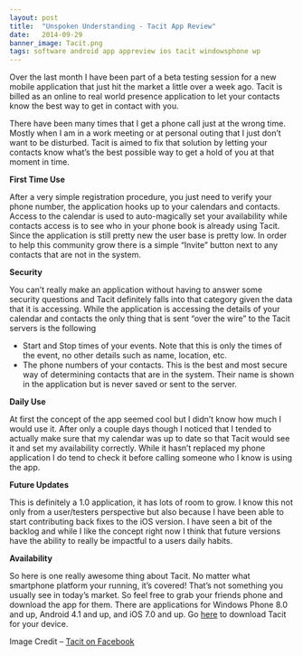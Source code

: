 ```yaml
---
layout: post
title:  "Unspoken Understanding - Tacit App Review"
date:   2014-09-29
banner_image: Tacit.png
tags: software android app appreview ios tacit windowsphone wp
---
```

Over the last month I have been part of a beta testing session for a new mobile application that just hit the market a little over a week ago. Tacit is billed as an online to real world presence application to let your contacts know the best way to get in contact with you.

There have been many times that I get a phone call just at the wrong time. Mostly when I am in a work meeting or at personal outing that I just don’t want to be disturbed. Tacit is aimed to fix that solution by letting your contacts know what’s the best possible way to get a hold of you at that moment in time.

<!--more-->

**First Time Use**

After a very simple registration procedure, you just need to verify your phone number, the application hooks up to your calendars and contacts. Access to the calendar is used to auto-magically set your availability while contacts access is to see who in your phone book is already using Tacit. Since the application is still pretty new the user base is pretty low. In order to help this community grow there is a simple “Invite” button next to any contacts that are not in the system.

**Security**

You can’t really make an application without having to answer some security questions and Tacit definitely falls into that category given the data that it is accessing. While the application is accessing the details of your calendar and contacts the only thing that is sent “over the wire” to the Tacit servers is the following

* Start and Stop times of your events. Note that this is only the times of the event, no other details such as name, location, etc.
* The phone numbers of your contacts. This is the best and most secure way of determining contacts that are in the system. Their name is shown in the application but is never saved or sent to the server.

**Daily Use**

At first the concept of the app seemed cool but I didn’t know how much I would use it. After only a couple days though I noticed that I tended to actually make sure that my calendar was up to date so that Tacit would see it and set my availability correctly. While it hasn’t replaced my phone application I do tend to check it before calling someone who I know is using the app.

**Future Updates**

This is definitely a 1.0 application, it has lots of room to grow. I know this not only from a user/testers perspective but also because I have been able to start contributing back fixes to the iOS version. I have seen a bit of the backlog and while I like the concept right now I think that future versions have the ability to really be impactful to a users daily habits.

**Availability**

So here is one really awesome thing about Tacit. No matter what smartphone platform your running, it’s covered! That’s not something you usually see in today’s market.  So feel free to grab your friends phone and download the app for them. There are applications for Windows Phone 8.0 and up, Android 4.1 and up, and iOS 7.0 and up. Go [here](http://www.gettacit.com/download-tacit/) to download Tacit for your device.

Image Credit – [Tacit on Facebook](https://www.facebook.com/gettacit)
